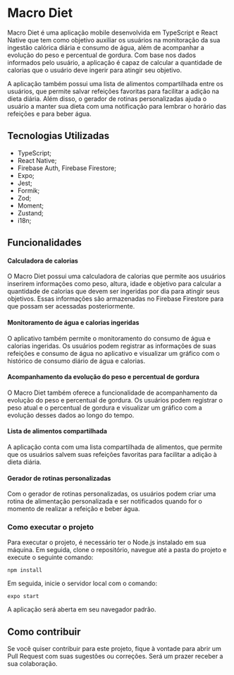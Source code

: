 # Macro Diet

Macro Diet é uma aplicação mobile desenvolvida em TypeScript e React Native que tem como objetivo auxiliar os usuários na monitoração da sua ingestão calórica diária e consumo de água, além de acompanhar a evolução do peso e percentual de gordura. Com base nos dados informados pelo usuário, a aplicação é capaz de calcular a quantidade de calorias que o usuário deve ingerir para atingir seu objetivo.

A aplicação também possui uma lista de alimentos compartilhada entre os usuários, que permite salvar refeições favoritas para facilitar a adição na dieta diária. Além disso, o gerador de rotinas personalizadas ajuda o usuário a manter sua dieta com uma notificação para lembrar o horário das refeições e para beber água.

## Tecnologias Utilizadas

- TypeScript;
- React Native;
- Firebase Auth, Firebase Firestore;
- Expo;
- Jest;
- Formik;
- Zod;
- Moment;
- Zustand;
- i18n;

## Funcionalidades

#### Calculadora de calorias
O Macro Diet possui uma calculadora de calorias que permite aos usuários inserirem informações como peso, altura, idade e objetivo para calcular a quantidade de calorias que devem ser ingeridas por dia para atingir seus objetivos. Essas informações são armazenadas no Firebase Firestore para que possam ser acessadas posteriormente.
#### Monitoramento de água e calorias ingeridas
O aplicativo também permite o monitoramento do consumo de água e calorias ingeridas. Os usuários podem registrar as informações de suas refeições e consumo de água no aplicativo e visualizar um gráfico com o histórico de consumo diário de água e calorias.
#### Acompanhamento da evolução do peso e percentual de gordura
O Macro Diet também oferece a funcionalidade de acompanhamento da evolução do peso e percentual de gordura. Os usuários podem registrar o peso atual e o percentual de gordura e visualizar um gráfico com a evolução desses dados ao longo do tempo.
#### Lista de alimentos compartilhada
A aplicação conta com uma lista compartilhada de alimentos, que permite que os usuários salvem suas refeições favoritas para facilitar a adição à dieta diária.
#### Gerador de rotinas personalizadas
Com o gerador de rotinas personalizadas, os usuários podem criar uma rotina de alimentação personalizada e ser notificados quando for o momento de realizar a refeição e beber água.

### Como executar o projeto
Para executar o projeto, é necessário ter o Node.js instalado em sua máquina. Em seguida, clone o repositório, navegue até a pasta do projeto e execute o seguinte comando:

```
npm install
```
Em seguida, inicie o servidor local com o comando:
```
expo start
```
A aplicação será aberta em seu navegador padrão.


## Como contribuir

Se você quiser contribuir para este projeto, fique à vontade para abrir um Pull Request com suas sugestões ou correções. Será um prazer receber a sua colaboração.
